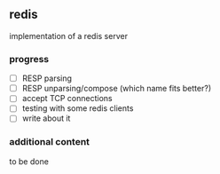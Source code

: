 ## redis

implementation of a redis server

### progress

- [ ] RESP parsing
- [ ] RESP unparsing/compose (which name fits better?)
- [ ] accept TCP connections
- [ ] testing with some redis clients
- [ ] write about it

### additional content

to be done
